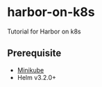 # harbor-on-k8s
Tutorial for Harbor on k8s

## Prerequisite

- [Minikube](https://minikube.sigs.k8s.io/docs/start/)
- Helm v3.2.0+
